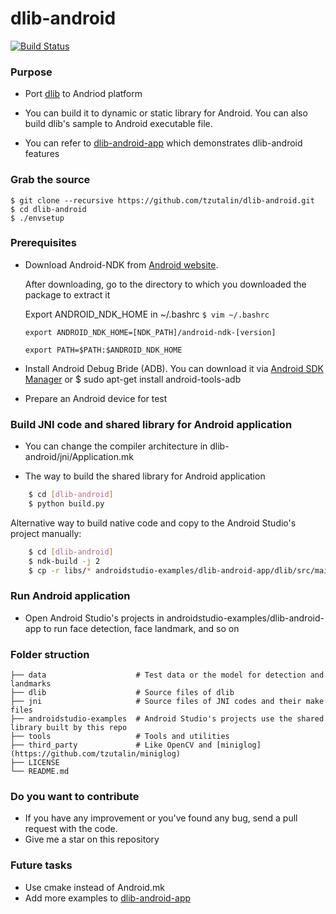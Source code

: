 # dlib-android

[![Build Status](https://travis-ci.org/tzutalin/dlib-android.png)](https://travis-ci.org/tzutalin/dlib-android)

### Purpose
* Port [dlib](http://dlib.net/) to Andriod platform

* You can build it to dynamic or static library for Android. You can also build dlib's sample to Android executable file.

* You can refer to [dlib-android-app](https://github.com/tzutalin/dlib-android-app) which demonstrates dlib-android features

### Grab the source

    $ git clone --recursive https://github.com/tzutalin/dlib-android.git
    $ cd dlib-android
    $ ./envsetup

### Prerequisites
* Download Android-NDK from [Android website](https://developer.android.com/ndk/downloads/index.html).

	 After downloading, go to the directory to which you downloaded the package to extract it

	 Export ANDROID_NDK_HOME in ~/.bashrc
     `$ vim ~/.bashrc`

	`export ANDROID_NDK_HOME=[NDK_PATH]/android-ndk-[version]`

    `export PATH=$PATH:$ANDROID_NDK_HOME`

* Install Android Debug Bride (ADB). You can download it via [Android SDK Manager](https://developer.android.com/sdk/installing/index.html) or $ sudo apt-get install android-tools-adb

* Prepare an Android device for test

### Build JNI code and shared library for Android application
* You can change the compiler architecture in dlib-android/jni/Application.mk

* The way to build the shared library for Android application

```sh
    $ cd [dlib-android]
    $ python build.py
```

Alternative way to build native code and copy to the Android Studio's project manually:
```sh
    $ cd [dlib-android]
    $ ndk-build -j 2
    $ cp -r libs/* androidstudio-examples/dlib-android-app/dlib/src/main/jniLibs
```

### Run Android application
* Open Android Studio's projects in androidstudio-examples/dlib-android-app to run face detection, face landmark, and so on

### Folder struction

```
├── data                    # Test data or the model for detection and landmarks
├── dlib                    # Source files of dlib
├── jni                     # Source files of JNI codes and their make files
├── androidstudio-examples  # Android Studio's projects use the shared library built by this repo
├── tools                   # Tools and utilities
├── third_party             # Like OpenCV and [miniglog](https://github.com/tzutalin/miniglog)
├── LICENSE
└── README.md
```

### Do you want to contribute
 * If you have any improvement or you've found any bug, send a pull request with the code.
 * Give me a star on this repository

### Future tasks
* Use cmake instead of Android.mk
* Add more examples to [dlib-android-app](https://github.com/tzutalin/dlib-android-app)

